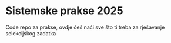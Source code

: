 # Sistemske prakse 2025
Code repo za prakse, ovdje ćeš naći sve što ti treba za rješavanje selekcijskog zadatka
